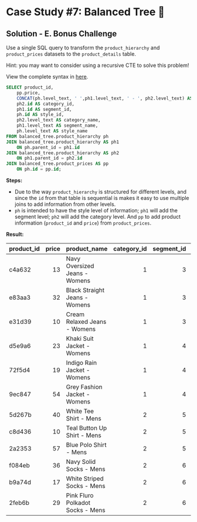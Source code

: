 # Case Study #7: Balanced Tree 🥾

## Solution - E. Bonus Challenge

Use a single SQL query to transform the `product_hierarchy` and `product_prices` datasets to the `product_details` table.

Hint: you may want to consider using a recursive CTE to solve this problem!

View the complete syntax in [here](https://github.com/abnogueira/sql-ark/blob/main/8-week-sql-challenge/case-study-7/sql-syntax/E-bonus-challenge.sql).

```sql
SELECT product_id,
    pp.price,
    CONCAT(ph.level_text, ' ',ph1.level_text, ' - ', ph2.level_text) AS product_name,
    ph2.id AS category_id,
    ph1.id AS segment_id,
    ph.id AS style_id,
    ph2.level_text AS category_name,
    ph1.level_text AS segment_name,
    ph.level_text AS style_name
FROM balanced_tree.product_hierarchy ph
JOIN balanced_tree.product_hierarchy AS ph1
    ON ph.parent_id = ph1.id
JOIN balanced_tree.product_hierarchy AS ph2
    ON ph1.parent_id = ph2.id
JOIN balanced_tree.product_prices AS pp
    ON ph.id = pp.id;
```

__Steps:__

- Due to the way `product_hierarchy` is structured for different levels, and since the `id` from that table is sequential is makes it easy to use multiple joins to add information from other levels.
- `ph` is intended to have the style level of information; `ph1` will add the segment level; `ph2` will add the category level. And `pp` to add product information (`product_id` and `price`) from `product_prices`.

__Result:__

| product_id | price | product_name | category_id | segment_id | style_id | category_name | segment_name | style_name |
| :- | -: | :- | -: | -: | -: | :- | :- | :- |
| c4a632| 13| Navy Oversized Jeans - Womens| 1| 3| 7| Womens| Jeans| Navy Oversized|
| e83aa3| 32| Black Straight Jeans - Womens| 1| 3| 8| Womens| Jeans| Black Straight|
| e31d39| 10| Cream Relaxed Jeans - Womens| 1| 3| 9| Womens| Jeans| Cream Relaxed|
| d5e9a6| 23| Khaki Suit Jacket - Womens| 1| 4| 10| Womens| Jacket| Khaki Suit|
| 72f5d4| 19| Indigo Rain Jacket - Womens| 1| 4| 11| Womens| Jacket| Indigo Rain|
| 9ec847| 54| Grey Fashion Jacket - Womens| 1| 4| 12| Womens| Jacket| Grey Fashion|
| 5d267b| 40| White Tee Shirt - Mens| 2| 5| 13| Mens| Shirt| White Tee|
| c8d436| 10| Teal Button Up Shirt - Mens| 2| 5| 14| Mens| Shirt| Teal Button Up|
| 2a2353| 57| Blue Polo Shirt - Mens| 2| 5| 15| Mens| Shirt| Blue Polo|
| f084eb| 36| Navy Solid Socks - Mens| 2| 6| 16| Mens| Socks| Navy Solid|
| b9a74d| 17| White Striped Socks - Mens| 2| 6| 17| Mens| Socks| White Striped|
| 2feb6b| 29| Pink Fluro Polkadot Socks - Mens| 2| 6| 18| Mens| Socks| Pink Fluro Polkadot|

